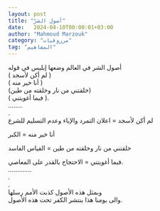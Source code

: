 ```yaml
---
layout: post
title: "أصول الشرّ"
date:   2024-04-10T00:00:01+03:00
author: "Mahmoud Marzouk"
category: "مرزوقيات"
tag: "المفاهيم"
---
```



أصول الشر في العالم وضعها إبليس في قوله  
( لم أكن لأسجد )  
( أنا خير منه )  
(خلقتني من نار وخلقته من طين)  
( فبما أغويتني ).  
........  
.  
لم أكن لأسجد = اعلان التمرد والإباء وعدم التسليم
للشرع

أنا خير منه = الكبر

خلقتني من نار وخلقته من طين = القياس الفاسد

فبما أغويتني = الاحتجاج بالقدر على المعاصي.  
.............  
.  
.  
وبمثل هذه الأصول كذبت الأمم رسلها  
والى يومنا هذا ينتشر الكفر تحت هذه الأصول.
